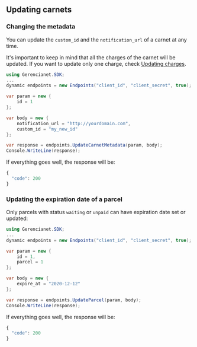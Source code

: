 ## Updating carnets

### Changing the metadata

You can update the `custom_id` and the `notification_url` of a carnet at any time.

It's important to keep in mind that all the charges of the carnet will be updated. If you want to update only one charge, check [Updating charges](/Docs/charge-update.md).

```c#
using Gerencianet.SDK;
...
dynamic endpoints = new Endpoints("client_id", "client_secret", true);

var param = new {
    id = 1
};

var body = new {
    notification_url = "http://yourdomain.com",
    custom_id = "my_new_id"
};

var response = endpoints.UpdateCarnetMetadata(param, body);
Console.WriteLine(response);
```

If everything goes well, the response will be:

```js
{
  "code": 200
}
```

### Updating the expiration date of a parcel

Only parcels with status `waiting` or `unpaid` can have expiration date set or updated:

```c#
using Gerencianet.SDK;
...
dynamic endpoints = new Endpoints("client_id", "client_secret", true);

var param = new {
    id = 1,
    parcel = 1
};

var body = new {
    expire_at = "2020-12-12"
};

var response = endpoints.UpdateParcel(param, body);
Console.WriteLine(response);
```

If everything goes well, the response will be:

```js
{
  "code": 200
}
```
